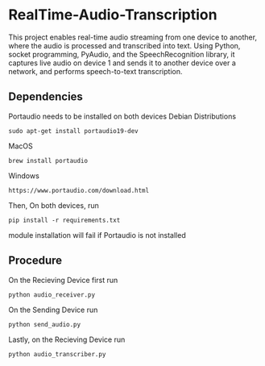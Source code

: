 # RealTime-Audio-Transcription
This project enables real-time audio streaming from one device to another, where the audio is processed and transcribed into text. Using Python, socket programming, PyAudio, and the SpeechRecognition library, it captures live audio on device 1 and sends it to another device over a network, and performs speech-to-text transcription.

## Dependencies
Portaudio needs to be installed on both devices
Debian Distributions
```
sudo apt-get install portaudio19-dev
```

MacOS
```
brew install portaudio
```

Windows

```
https://www.portaudio.com/download.html
```

Then, On both devices, run

```
pip install -r requirements.txt
```

module installation will fail if Portaudio is not installed

## Procedure
On the Recieving Device first run
```
python audio_receiver.py
```

On the Sending Device run
```
python send_audio.py
```

Lastly, on the Recieving Device run
```
python audio_transcriber.py
```
